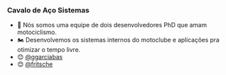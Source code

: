 ### Cavalo de Aço Sistemas

- :school_satchel: Nós somos uma equipe de dois desenvolvedores PhD que amam motociclismo.
- :motorcycle: Desenvolvemos os sistemas internos do motoclube e aplicações pra otimizar o tempo livre.
- 😊 [@ggarciabas](https://github.com/ggarciabas)
- 😊 [@fritsche](https://github.com/fritsche)
